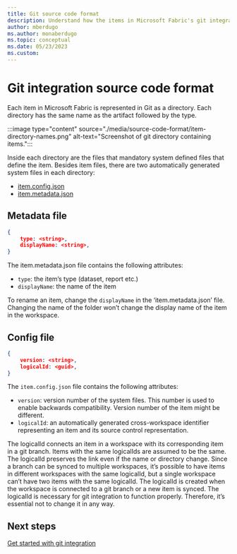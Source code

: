 ```yaml
---
title: Git source code format
description: Understand how the items in Microsoft Fabric's git integration tool are structured
author: mberdugo
ms.author: monaberdugo
ms.topic: conceptual 
ms.date: 05/23/2023
ms.custom: 
---
```


# Git integration source code format

Each item in Microsoft Fabric is represented in Git as a directory. Each directory has the same name as the artifact followed by the type.

:::image type="content" source="./media/source-code-format/item-directory-names.png" alt-text="Screenshot of git directory containing items.":::

Inside each directory are the files that mandatory system defined files that define the item. Besides item files, there are two automatically generated system files in each directory:

- [item.config.json](#config-file)
- [item.metadata.json](#metadata-file)

## Metadata file

```json
{ 
    type: <string>, 
    displayName: <string>, 
} 
```

The item.metadata.json file contains the following attributes:

- `type`: the item’s type (dataset, report etc.)
- `displayName`: the name of the item

To rename an item, change the `displayName` in the ‘item.metadata.json’ file. Changing the name of the folder won’t change the display name of the item in the workspace.

## Config file

```json
{ 
    version: <string>, 
    logicalId: <guid>, 
} 
```

The `item.config.json` file contains the following attributes:

- `version`: version number of the system files. This number is used to enable backwards compatibility. Version number of the item might be different.
- `logicalId`: an automatically generated cross-workspace identifier representing an item and its source control representation.

The logicalId connects an item in a workspace with its corresponding item in a git branch. Items with the same logicalIds are assumed to be the same. The logicalId preserves the link even if the name or directory change. Since a branch can be synced to multiple workspaces, it’s possible to have items in different workspaces with the same logicalId, but a single workspace can’t have two items with the same logicalId. The logicalId is created when the workspace is connected to a git branch or a new item is synced. The logicalId is necessary for git integration to function properly. Therefore, it’s essential not to change it in any way.

## Next steps

[Get started with git integration](./git-get-started.md)
